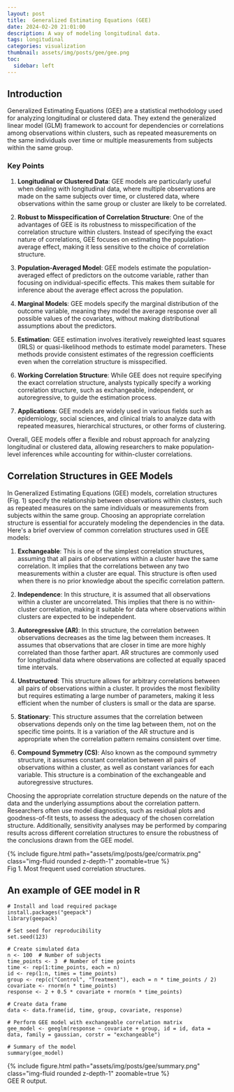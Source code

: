 ```yaml
---
layout: post
title:  Generalized Estimating Equations (GEE)
date: 2024-02-20 21:01:00
description: A way of modeling longitudinal data.
tags: longitudinal
categories: visualization
thumbnail: assets/img/posts/gee/gee.png
toc:
  sidebar: left
---
```


## Introduction

Generalized Estimating Equations (GEE) are a statistical methodology used for analyzing longitudinal or clustered data. They extend the generalized linear model (GLM) framework to account for dependencies or correlations among observations within clusters, such as repeated measurements on the same individuals over time or multiple measurements from subjects within the same group.

### Key Points

1. **Longitudinal or Clustered Data**: GEE models are particularly useful when dealing with longitudinal data, where multiple observations are made on the same subjects over time, or clustered data, where observations within the same group or cluster are likely to be correlated.

2. **Robust to Misspecification of Correlation Structure**: One of the advantages of GEE is its robustness to misspecification of the correlation structure within clusters. Instead of specifying the exact nature of correlations, GEE focuses on estimating the population-average effect, making it less sensitive to the choice of correlation structure.

3. **Population-Averaged Model**: GEE models estimate the population-averaged effect of predictors on the outcome variable, rather than focusing on individual-specific effects. This makes them suitable for inference about the average effect across the population.

4. **Marginal Models**: GEE models specify the marginal distribution of the outcome variable, meaning they model the average response over all possible values of the covariates, without making distributional assumptions about the predictors.

5. **Estimation**: GEE estimation involves iteratively reweighted least squares (IRLS) or quasi-likelihood methods to estimate model parameters. These methods provide consistent estimates of the regression coefficients even when the correlation structure is misspecified.

6. **Working Correlation Structure**: While GEE does not require specifying the exact correlation structure, analysts typically specify a working correlation structure, such as exchangeable, independent, or autoregressive, to guide the estimation process.

7. **Applications**: GEE models are widely used in various fields such as epidemiology, social sciences, and clinical trials to analyze data with repeated measures, hierarchical structures, or other forms of clustering.

Overall, GEE models offer a flexible and robust approach for analyzing longitudinal or clustered data, allowing researchers to make population-level inferences while accounting for within-cluster correlations.

## Correlation Structures in GEE Models

In Generalized Estimating Equations (GEE) models, correlation structures (Fig. 1) specify the relationship between observations within clusters, such as repeated measures on the same individuals or measurements from subjects within the same group. Choosing an appropriate correlation structure is essential for accurately modeling the dependencies in the data. Here's a brief overview of common correlation structures used in GEE models:

1. **Exchangeable**: This is one of the simplest correlation structures, assuming that all pairs of observations within a cluster have the same correlation. It implies that the correlations between any two measurements within a cluster are equal. This structure is often used when there is no prior knowledge about the specific correlation pattern.

2. **Independence**: In this structure, it is assumed that all observations within a cluster are uncorrelated. This implies that there is no within-cluster correlation, making it suitable for data where observations within clusters are expected to be independent.

3. **Autoregressive (AR)**: In this structure, the correlation between observations decreases as the time lag between them increases. It assumes that observations that are closer in time are more highly correlated than those farther apart. AR structures are commonly used for longitudinal data where observations are collected at equally spaced time intervals.

4. **Unstructured**: This structure allows for arbitrary correlations between all pairs of observations within a cluster. It provides the most flexibility but requires estimating a large number of parameters, making it less efficient when the number of clusters is small or the data are sparse.

5. **Stationary**: This structure assumes that the correlation between observations depends only on the time lag between them, not on the specific time points. It is a variation of the AR structure and is appropriate when the correlation pattern remains consistent over time.

6. **Compound Symmetry (CS)**: Also known as the compound symmetry structure, it assumes constant correlation between all pairs of observations within a cluster, as well as constant variances for each variable. This structure is a combination of the exchangeable and autoregressive structures.

Choosing the appropriate correlation structure depends on the nature of the data and the underlying assumptions about the correlation pattern. Researchers often use model diagnostics, such as residual plots and goodness-of-fit tests, to assess the adequacy of the chosen correlation structure. Additionally, sensitivity analyses may be performed by comparing results across different correlation structures to ensure the robustness of the conclusions drawn from the GEE model.

  <div class="row mt-3">
        {% include figure.html path="assets/img/posts/gee/cormatrix.png" class="img-fluid rounded z-depth-1" zoomable=true %}
    </div>
<div class="caption">
    Fig 1. Most frequent used correlation structures.
</div>

## An example of GEE model in R

```{R,echo=TRUE,include=TRUE}
# Install and load required package
install.packages("geepack")
library(geepack)

# Set seed for reproducibility
set.seed(123)

# Create simulated data
n <- 100  # Number of subjects
time_points <- 3  # Number of time points
time <- rep(1:time_points, each = n)
id <- rep(1:n, times = time_points)
group <- rep(c("Control", "Treatment"), each = n * time_points / 2)
covariate <- rnorm(n * time_points)
response <- 2 + 0.5 * covariate + rnorm(n * time_points)

# Create data frame
data <- data.frame(id, time, group, covariate, response)

# Perform GEE model with exchangeable correlation matrix
gee_model <- geeglm(response ~ covariate + group, id = id, data = data, family = gaussian, corstr = "exchangeable")

# Summary of the model
summary(gee_model)

```


  <div class="row mt-3">
        {% include figure.html path="assets/img/posts/gee/summary.png" class="img-fluid rounded z-depth-1" zoomable=true %}
    </div>
<div class="caption">
    GEE R output.
</div>

